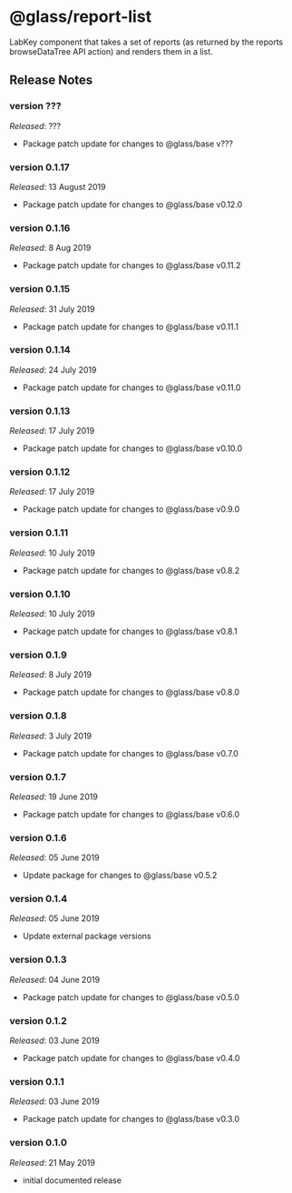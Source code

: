 # @glass/report-list

LabKey component that takes a set of reports (as returned by the reports browseDataTree API action) and renders them in
a list.

## Release Notes ##

### version ???
*Released*: ???
* Package patch update for changes to @glass/base v???

### version 0.1.17
*Released*: 13 August 2019
* Package patch update for changes to @glass/base v0.12.0

### version 0.1.16
*Released*: 8 Aug 2019
* Package patch update for changes to @glass/base v0.11.2

### version 0.1.15
*Released*: 31 July 2019
* Package patch update for changes to @glass/base v0.11.1

### version 0.1.14
*Released*: 24 July 2019
* Package patch update for changes to @glass/base v0.11.0

### version 0.1.13
*Released*: 17 July 2019
* Package patch update for changes to @glass/base v0.10.0

### version 0.1.12
*Released*: 17 July 2019
* Package patch update for changes to @glass/base v0.9.0

### version 0.1.11
*Released*: 10 July 2019
* Package patch update for changes to @glass/base v0.8.2

### version 0.1.10
*Released*: 10 July 2019
* Package patch update for changes to @glass/base v0.8.1

### version 0.1.9
*Released*: 8 July 2019
* Package patch update for changes to @glass/base v0.8.0

### version 0.1.8
*Released*: 3 July 2019
* Package patch update for changes to @glass/base v0.7.0

### version 0.1.7
*Released*: 19 June 2019
* Package patch update for changes to @glass/base v0.6.0

### version 0.1.6
*Released*: 05 June 2019
*  Update package for changes to @glass/base v0.5.2

### version 0.1.4
*Released*: 05 June 2019
* Update external package versions

### version 0.1.3
*Released*: 04 June 2019
* Package patch update for changes to @glass/base v0.5.0

### version 0.1.2
*Released*: 03 June 2019
* Package patch update for changes to @glass/base v0.4.0

### version 0.1.1
*Released*: 03 June 2019
* Package patch update for changes to @glass/base v0.3.0

### version 0.1.0
*Released*: 21 May 2019
* initial documented release

